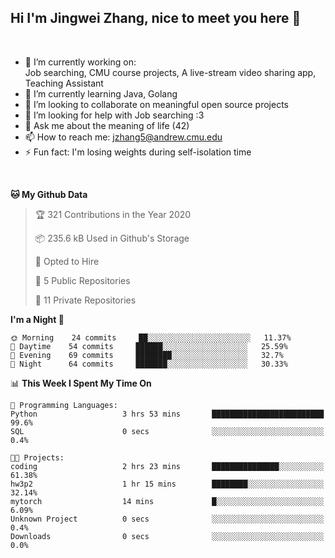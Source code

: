Hi I'm Jingwei Zhang, nice to meet you here 👋
---
<br>


- 🔭 I’m currently working on: <br>
    Job searching, CMU course projects, A live-stream video sharing app, Teaching Assistant
- 🌱 I’m currently learning Java, Golang
- 👯 I’m looking to collaborate on meaningful open source projects
- 🤔 I’m looking for help with Job searching :3
- 💬 Ask me about the meaning of life (42)
- 📫 How to reach me: jzhang5@andrew.cmu.edu
- ⚡ Fun fact: I'm losing weights during self-isolation time
<br>


<!--START_SECTION:waka-->
**🐱 My Github Data** 

> 🏆 321 Contributions in the Year 2020
 > 
> 📦 235.6 kB Used in Github's Storage 
 > 
> 💼 Opted to Hire
 > 
> 📜 5 Public Repositories
 > 
> 🔑 11 Private Repositories 

**I'm a Night 🦉** 

```text
🌞 Morning    24 commits     ██░░░░░░░░░░░░░░░░░░░░░░░   11.37% 
🌆 Daytime    54 commits     ██████░░░░░░░░░░░░░░░░░░░   25.59% 
🌃 Evening    69 commits     ████████░░░░░░░░░░░░░░░░░   32.7% 
🌙 Night      64 commits     ███████░░░░░░░░░░░░░░░░░░   30.33%

```


📊 **This Week I Spent My Time On** 

```text
💬 Programming Languages: 
Python                   3 hrs 53 mins       █████████████████████████   99.6% 
SQL                      0 secs              ░░░░░░░░░░░░░░░░░░░░░░░░░   0.4%

🐱‍💻 Projects: 
coding                   2 hrs 23 mins       ███████████████░░░░░░░░░░   61.38% 
hw3p2                    1 hr 15 mins        ████████░░░░░░░░░░░░░░░░░   32.14% 
mytorch                  14 mins             █░░░░░░░░░░░░░░░░░░░░░░░░   6.09% 
Unknown Project          0 secs              ░░░░░░░░░░░░░░░░░░░░░░░░░   0.4% 
Downloads                0 secs              ░░░░░░░░░░░░░░░░░░░░░░░░░   0.0%

```


<!--END_SECTION:waka-->
